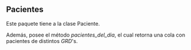 ## Pacientes


Este paquete tiene a la clase Paciente.

Además, posee el método _pacientes\_del\_dia_, el cual retorna una cola con pacientes de distintos _GRD_'s.